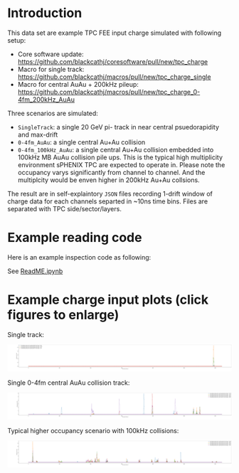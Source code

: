 
# Introduction

This data set are example TPC FEE input charge simulated with following setup: 

* Core software update: https://github.com/blackcathj/coresoftware/pull/new/tpc_charge
* Macro for single track: https://github.com/blackcathj/macros/pull/new/tpc_charge_single
* Macro for central AuAu + 200kHz pileup: https://github.com/blackcathj/macros/pull/new/tpc_charge_0-4fm_200kHz_AuAu

Three scenarios are simulated:
* `SingleTrack`: a single 20 GeV pi- track in near central psuedorapidity and max-drift
* `0-4fm_AuAu`: a single central Au+Au collision
* `0-4fm_100kHz_AuAu`: a single central Au+Au collision embedded into 100kHz MB AuAu collision pile ups. This is the typical high multiplicity environment sPHENIX TPC are expected to operate in. Please note the occupancy varys significantly from channel to channel. And the multiplcity would be enven higher in 200kHz Au+Au collsions. 

The result are in self-explaintory `JSON` files recording 1-drift window of charge data for each channels separted in ~10ns time bins. Files are separated with TPC side/sector/layers. 

# Example reading code

Here is an example inspection code as following:

See [ReadME.ipynb](https://nbviewer.jupyter.org/github/sPHENIX-Collaboration/tpc-fee-input-charge/blob/master/ReadME.ipynb)

# Example charge input plots (click figures to enlarge)

Single track: 

![PadCharge_side0_sector1_layer40](PadCharge_SingleTrack/PadCharge_side0_sector1_layer40.json.ChargeTimeBin.png)

Single 0-4fm central AuAu collision track: 

![PadCharge_side0_sector1_layer33](PadCharge_0-4fm_AuAu/PadCharge_side0_sector1_layer33.json.ChargeTimeBin.png)

Typical higher occupancy scenario with 100kHz collisions: 

![PadCharge_side0_sector1_layer40](PadCharge_0-4fm_200kHz_AuAu/PadCharge_side0_sector1_layer40.json.ChargeTimeBin.png)
